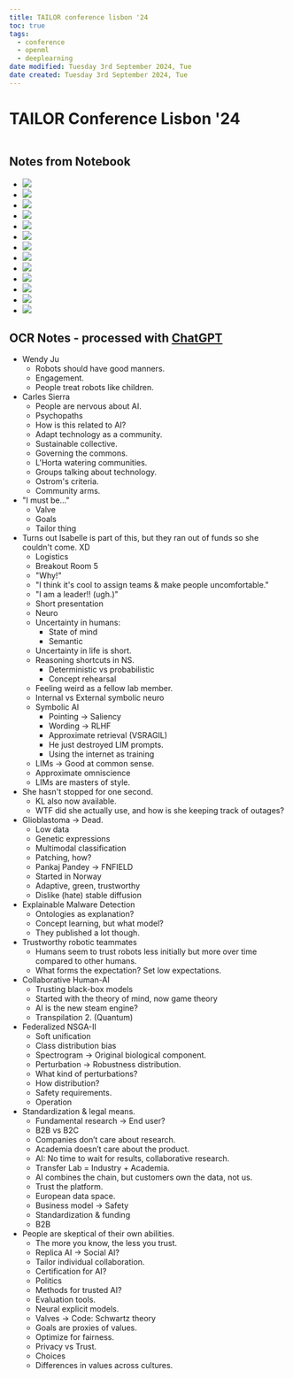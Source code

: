 ```yaml
---
title: TAILOR conference lisbon '24
toc: true
tags:
  - conference
  - openml
  - deeplearning
date modified: Tuesday 3rd September 2024, Tue
date created: Tuesday 3rd September 2024, Tue
---
```


# TAILOR Conference Lisbon '24

```toc
```
## Notes from Notebook
- ![](../images/Pasted%20image%2020240903130546.png)
- ![](../images/Pasted%20image%2020240903130602.png)
- ![](../images/Pasted%20image%2020240903130635.png)
- ![](../images/Pasted%20image%2020240903130642.png)
- ![](../images/Pasted%20image%2020240903130647.png)
- ![](../images/Pasted%20image%2020240903130654.png)
- ![](../images/Pasted%20image%2020240903130700.png)
- ![](../images/Pasted%20image%2020240903130705.png)
- ![](../images/Pasted%20image%2020240903130711.png)
- ![](../images/Pasted%20image%2020240903130716.png)
- ![](../images/Pasted%20image%2020240903130721.png)
- ![](../images/Pasted%20image%2020240903130725.png)
- ![](../images/Pasted%20image%2020240903130729.png)

## OCR Notes - processed with [ChatGPT](ChatGPT.md) 
- Wendy Ju
    - Robots should have good manners.
    - Engagement.
    - People treat robots like children.
- Carles Sierra
    - People are nervous about AI.
    - Psychopaths
    - How is this related to AI?
    - Adapt technology as a community.
    - Sustainable collective.
    - Governing the commons.
    - L'Horta watering communities.
    - Groups talking about technology.
    - Ostrom's criteria.
    - Community arms.
- "I must be..."
    - Valve
    - Goals
    - Tailor thing
- Turns out Isabelle is part of this, but they ran out of funds so she couldn't come. XD
    - Logistics
    - Breakout Room 5
    - "Why!"
    - "I think it's cool to assign teams & make people uncomfortable."
    - "I am a leader!! (ugh.)"
    - Short presentation
    - Neuro
    - Uncertainty in humans:
        - State of mind
        - Semantic
    - Uncertainty in life is short.
    - Reasoning shortcuts in NS.
        - Deterministic vs probabilistic
        - Concept rehearsal
    - Feeling weird as a fellow lab member.
    - Internal vs External symbolic neuro
    - Symbolic AI
        - Pointing → Saliency
        - Wording → RLHF
        - Approximate retrieval (VSRAGIL)
        - He just destroyed LIM prompts.
        - Using the internet as training
    - LIMs → Good at common sense.
    - Approximate omniscience
    - LIMs are masters of style.
- She hasn't stopped for one second.
    - KL also now available.
    - WTF did she actually use, and how is she keeping track of outages?
- Glioblastoma → Dead.
    - Low data
    - Genetic expressions
    - Multimodal classification
    - Patching, how?
    - Pankaj Pandey → FNFIELD
    - Started in Norway
    - Adaptive, green, trustworthy
    - Dislike (hate) stable diffusion
- Explainable Malware Detection
    - Ontologies as explanation?
    - Concept learning, but what model?
    - They published a lot though.
- Trustworthy robotic teammates
    - Humans seem to trust robots less initially but more over time compared to other humans.
    - What forms the expectation? Set low expectations.
- Collaborative Human-AI
    - Trusting black-box models
    - Started with the theory of mind, now game theory
    - AI is the new steam engine?
    - Transpilation 2. (Quantum)
- Federalized NSGA-II
    - Soft unification
    - Class distribution bias
    - Spectrogram → Original biological component.
    - Perturbation → Robustness distribution.
    - What kind of perturbations?
    - How distribution?
    - Safety requirements.
    - Operation
- Standardization & legal means.
    - Fundamental research → End user?
    - B2B vs B2C
    - Companies don’t care about research.
    - Academia doesn’t care about the product.
    - AI: No time to wait for results, collaborative research.
    - Transfer Lab = Industry + Academia.
    - AI combines the chain, but customers own the data, not us.
    - Trust the platform.
    - European data space.
    - Business model → Safety
    - Standardization & funding
    - B2B
- People are skeptical of their own abilities.
    - The more you know, the less you trust.
    - Replica AI → Social AI?
    - Tailor individual collaboration.
    - Certification for AI?
    - Politics
    - Methods for trusted AI?
    - Evaluation tools.
    - Neural explicit models.
    - Valves → Code: Schwartz theory
    - Goals are proxies of values.
    - Optimize for fairness.
    - Privacy vs Trust.
    - Choices
    - Differences in values across cultures.